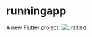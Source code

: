 # runningapp

A new Flutter project.
![untitled](https://user-images.githubusercontent.com/119577944/230796806-110872a1-4f28-48af-bd24-4fa5b1e75c48.gif)
